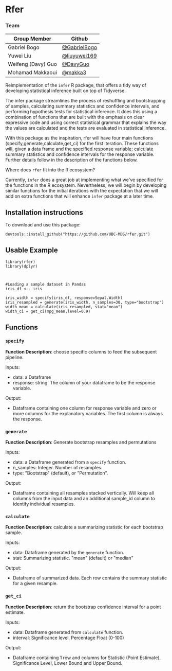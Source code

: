 # Rfer

### Team

|Group Member |Github |
|-|-|
|Gabriel Bogo|[@GabrielBogo](https://github.com/GabrielBogo)|
|Yuwei Liu |[@liuyuwei169](https://github.com/liuyuwei169)|
| Weifeng (Davy) Guo |[@DavyGuo](https://github.com/DavyGuo)|
|Mohamad Makkaoui |[@makka3](https://github.com/makka3)|

Reimplementation of the `infer` R package, that offers a tidy way of developing statistical inference built on top of Tidyverse.

The infer package streamlines the process of reshuffling and bootstrapping of samples, calculating summary statistics and confidence intervals, and performing hypothesis tests for statistical inference. It does this using a combination of functions that are built with the emphasis on clear expressive code and using correct statistical grammar that explains the way the values are calculated and the tests are evaluated in statistical inference.

With this package as the inspiration, rfer will have four main functions (specify,generate,calculate,get_ci) for the first iteration. These functions will, given a data frame and the specified response variable; calculate summary statistics and confidence intervals for the response variable. Further details follow in the description of the functions below.

Where does `rfer` fit into the R ecosystem?

Currently, `infer` does a great job at implementing what we've specified for the functions in the R ecosystem. Nevertheless, we will begin by developing similar functions for the initial iterations with the expectation that we will add on extra functions that will enhance `infer` package at a later time.

## Installation instructions

To download and use this package:

`devtools::install_github("https://github.com/UBC-MDS/rfer.git")`

## Usable Example

```
library(rfer)
library(dplyr)



#Loading a sample dataset in Pandas
iris_df <-- iris

iris_width = specify(iris_df, response=Sepal.Width)
iris_resampled = generate(iris_width, n_samples=30, type="bootstrap")
width_mean = calculate(iris_resampled, stat="mean")
width_ci = get_ci(mpg_mean,level=0.9)
```

## Functions

### `specify`

**Function Description**: choose specific columns to feed the subsequent pipeline.

Inputs:  

- data: a Dataframe
- response: string. The column of your dataframe to be the response variable.

Output:  

- Dataframe containing one column for response variable and zero or more columns for the explanatory variables. The first column is always the response.

### `generate`

**Function Description**: Generate bootstrap resamples and permutations

Inputs:  

- data: a Dataframe generated from a `specify` function.
- n_samples: Integer. Number of resamples.
- type: "Bootstrap" (default), or "Permutation".

Output:  

- Dataframe containing all resamples stacked vertically. Will keep all columns from the input data and an additional sample_id column to identify individual resamples.

### `calculate`

**Function Description**: calculate a summarizing statistic for each bootstrap sample.

Inputs:  

- data: Dataframe generated by the `generate` function.
- stat: Summarizing statistic. "mean" (default) or "median"

Output:

- Dataframe of summarized data. Each row contains the summary statistic for a given resample.

### `get_ci`
**Function Description**: return the bootstrap confidence interval for a point estimate.


Inputs:

- data: Dataframe generated from `calculate` function.
- interval: Significance level. Percentage Float (0-100)

Output:

- Dataframe containing 1 row and columns for Statistic (Point Estimate), Significance Level, Lower Bound and Upper Bound.
